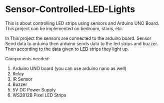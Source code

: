 # Sensor-Controlled-LED-Lights

This is about controlling LED strips using sensors and Arduino UNO Board. This project can be implemented on bedroom, staris, etc.

In This project the sensors are connected to the arduino board. Sensor Send data to arduino then arduino sends data to the led strips and buzzer. Then according to the data given to LED strips they light up.

Components needed:

1. Arduino UNO board (you can use arduino nano as well)
2. Relay
3. IR Sensor
4. Buzzer
5. 5V DC Power Supply
6. WS2812B Pixel LED Strips
